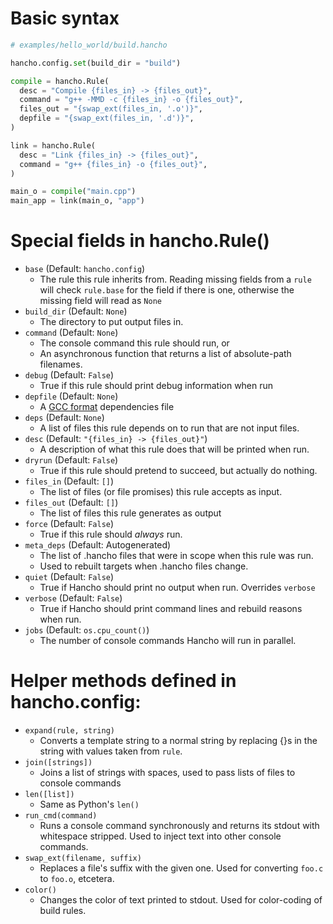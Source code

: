 # Basic syntax

```py
# examples/hello_world/build.hancho

hancho.config.set(build_dir = "build")

compile = hancho.Rule(
  desc = "Compile {files_in} -> {files_out}",
  command = "g++ -MMD -c {files_in} -o {files_out}",
  files_out = "{swap_ext(files_in, '.o')}",
  depfile = "{swap_ext(files_in, '.d')}",
)

link = hancho.Rule(
  desc = "Link {files_in} -> {files_out}",
  command = "g++ {files_in} -o {files_out}",
)

main_o = compile("main.cpp")
main_app = link(main_o, "app")
```

# Special fields in hancho.Rule()

- ```base``` (Default: ```hancho.config```)
    - The rule this rule inherits from. Reading missing fields from a ```rule``` will check ```rule.base``` for the field if there is one, otherwise the missing field will read as ```None```
- ```build_dir``` (Default: ```None```)
    - The directory to put output files in.
- ```command``` (Default: ```None```)
    - The console command this rule should run, or
    - An asynchronous function that returns a list of absolute-path filenames.
- ```debug``` (Default: ```False```)
    - True if this rule should print debug information when run
- ```depfile``` (Default: ```None```)
    - A [GCC format](http://www.google.com/search?q=gcc+dependency+file+format) dependencies file
- ```deps``` (Default: ```None```)
    - A list of files this rule depends on to run that are not input files.
- ```desc``` (Default: ```"{files_in} -> {files_out}"```)
    - A description of what this rule does that will be printed when run.
- ```dryrun``` (Default: ```False```)
    - True if this rule should pretend to succeed, but actually do nothing.
- ```files_in``` (Default: ```[]```)
    - The list of files (or file promises) this rule accepts as input.
- ```files_out``` (Default: ```[]```)
    - The list of files this rule generates as output
- ```force``` (Default: ```False```)
    - True if this rule should _always_ run.
- ```meta_deps``` (Default: Autogenerated)
    - The list of .hancho files that were in scope when this rule was run.
    - Used to rebuilt targets when .hancho files change.
- ```quiet``` (Default: ```False```)
    - True if Hancho should print no output when run. Overrides ```verbose```
- ```verbose``` (Default: ```False```)
    - True if Hancho should print command lines and rebuild reasons when run.
- ```jobs``` (Default: ```os.cpu_count()```)
    - The number of console commands Hancho will run in parallel.

# Helper methods defined in hancho.config:

 - ```expand(rule, string)```
    - Converts a template string to a normal string by replacing {}s in the string with values taken from ```rule```.
 - ```join([strings])```
    - Joins a list of strings with spaces, used to pass lists of files to console commands
 - ```len([list])```
    - Same as Python's ```len()```
 - ```run_cmd(command)```
    - Runs a console command synchronously and returns its stdout with whitespace stripped. Used to inject text into other console commands.
 - ```swap_ext(filename, suffix)```
    - Replaces a file's suffix with the given one. Used for converting ```foo.c``` to ```foo.o```, etcetera.
 - ```color()```
    - Changes the color of text printed to stdout. Used for color-coding of build rules.
